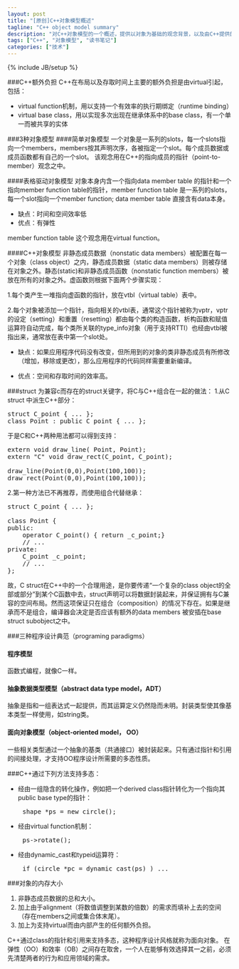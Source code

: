 ```yaml
---
layout: post
title: "[原创]C++对象模型概述"
tagline: "C++ object model summary"
description: "对C++对象模型的一个概述，提供以对象为基础的观念背景，以及由C++提供的面向对象程序设计典范"
tags: ["C++", "对象模型", "读书笔记"]
categories: ["技术"]
---
```

{% include JB/setup %}

###C++额外负担
C++在布局以及存取时间上主要的额外负担是由virtual引起，包括：

* virtual function机制，用以支持一个有效率的执行期绑定（runtime binding）
* virtual base class，用以实现多次出现在继承体系中的base class，有一个单一而被共享的实体

###3种对象模型
####简单对象模型
一个对象是一系列的slots，每一个slots指向一个members，members按其声明次序，各被指定一个slot。每个成员数据或成员函数都有自己的一个slot。
该观念用在C++的指向成员的指针（point-to-member）观念之中。

####表格驱动对象模型
对象本身内含一个指向data member table 的指针和一个指向member function table的指针，member function table 是一系列的slots，每一个slot指向一个member function; data member table 直接含有data本身。

* 缺点：时间和空间效率低
* 优点：有弹性

member function table 这个观念用在virtual function。

####C++对象模型
非静态成员数据（nonstatic data members）被配置在每一个对象（class object）之内，静态成员数据（static data members）则被存储在对象之外。静态(static)和非静态成员函数（nonstatic function members）被放在所有的对象之外。虚函数则根据下面两个步骤实现：

1.每个类产生一堆指向虚函数的指针，放在vtbl（virtual table）表中。

2.每个对象被添加一个指针，指向相关的vtbl表，通常这个指针被称为vptr，vptr的设定（setting）和重置（resetting）都由每个类的构造函数，析构函数和赋值运算符自动完成，每个类所关联的type_info对象（用于支持RTTI）也经由vtbl被指出来，通常放在表中第一个slot处。

* 缺点：如果应用程序代码没有改变，但所用到的对象的类非静态成员有所修改（增加，移除或更改），那么应用程序的代码同样需要重新编译。

* 优点：空间和存取时间的效率高。

###struct
为兼容c而存在的struct关键字，将C与C++组合在一起的做法：
1.从C struct 中派生C++部分：

<pre class="prettyprint lang-cpp">
struct C_point { ... };
class Point : public C_point { ... };
</pre>

于是C和C++两种用法都可以得到支持：

<pre class="prettyprint lang-cpp">
extern void draw_line( Point, Point);
extern "C" void draw_rect(C_point, C_point);

draw_line(Point(0,0),Point(100,100));
draw_rect(Point(0,0),Point(100,100));
</pre>

2.第一种方法已不再推荐，而使用组合代替继承：

<pre class="prettyprint lang-cpp">
struct C_point { ... };

class Point {
public:
    operator C_point() { return _c_point;}
    // ...
private:
    C_point _c_point;
    // ...
};
</pre>

故，C struct在C++中的一个合理用途，是你要传递“一个复杂的class object的全部或部分”到某个C函数中去，struct声明可以将数据封装起来，并保证拥有与C兼容的空间布局。然而这项保证只在组合（composition）的情况下存在。如果是继承而不是组合，编译器会决定是否应该有额外的data members 被安插在base struct subobject之中。

###三种程序设计典范（programing paradigms）
#### 程序模型
函数式编程，就像C一样。
#### 抽象数据类型模型（abstract data type model，ADT）
抽象是指和一组表达式一起提供，而其运算定义仍然隐而未明。封装类型使其像基本类型一样使用，如string类。
#### 面向对象模型（object-oriented model， OO）
一些相关类型通过一个抽象的基类（共通接口）被封装起来。只有通过指针和引用的间接处理，才支持OO程序设计所需要的多态性质。

###C++通过下列方法支持多态：
* 经由一组隐含的转化操作，例如把一个derived class指针转化为一个指向其public base type的指针：
<pre class="prettyprint lang-cpp">
    shape *ps = new circle();
</pre>
* 经由virtual function机制：
<pre class="prettyprint lang-cpp">
    ps->rotate();
</pre>
* 经由dynamic_cast和typeid运算符：
<pre class="prettyprint lang-cpp">
    if (circle *pc = dynamic_cast<circle* >(ps) ) ...
</pre>

###对象的内存大小
1. 非静态成员数据的总和大小。
2. 加上由于alignment（将数值调整到某数的倍数）的需求而填补上去的空间（存在members之间或集合体末尾）。
3. 加上为支持virtual而由内部产生的任何额外负担。

C++通过class的指针和引用来支持多态，这种程序设计风格就称为面向对象。
在弹性（OO）和效率（OB）之间存在取舍，一个人在能够有效选择其一之前，必须先清楚两者的行为和应用领域的需求。

